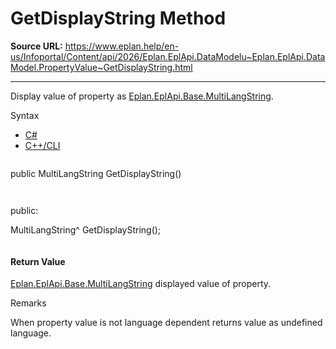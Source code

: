 # GetDisplayString Method

**Source URL:** https://www.eplan.help/en-us/Infoportal/Content/api/2026/Eplan.EplApi.DataModelu~Eplan.EplApi.DataModel.PropertyValue~GetDisplayString.html

---

Display value of property as [Eplan.EplApi.Base.MultiLangString](Eplan.EplApi.Baseu~Eplan.EplApi.Base.MultiLangString.html).

Syntax

- [C#](#i-syntax-CS)
- [C++/CLI](#i-syntax-CPP2005)

```
```
public MultiLangString GetDisplayString()
```
```

```
```
public:

MultiLangString^ GetDisplayString();
```
```

#### Return Value

[Eplan.EplApi.Base.MultiLangString](Eplan.EplApi.Baseu~Eplan.EplApi.Base.MultiLangString.html) displayed value of property.

Remarks

When property value is not language dependent returns value as undefined language.

